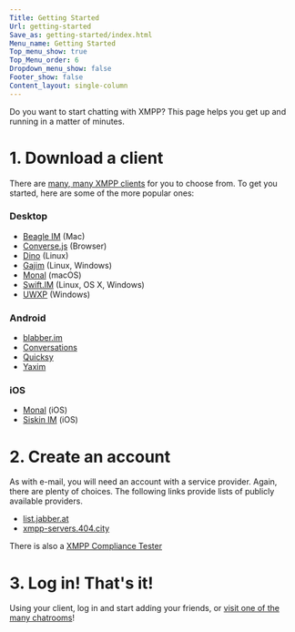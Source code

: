 ```yaml
---
Title: Getting Started
Url: getting-started
Save_as: getting-started/index.html
Menu_name: Getting Started
Top_menu_show: true
Top_Menu_order: 6
Dropdown_menu_show: false
Footer_show: false
Content_layout: single-column
---
```


Do you want to start chatting with XMPP? This page helps you get up and running in a matter of minutes.

# 1. Download a client

There are [many, many XMPP clients](/software/clients) for you to choose from. To get you started, here are some of the more popular ones:

### Desktop

  * [Beagle IM](https://beagle.im/) (Mac)
  * [Converse.js](https://conversejs.org/) (Browser)
  * [Dino](https://dino.im/) (Linux)
  * [Gajim](https://gajim.org/) (Linux, Windows)
  * [Monal](https://monal.im/) (macOS)
  * [Swift.IM](https://swift.im/swift.html) (Linux, OS X, Windows)
  * [UWXP](https://uwpx.org/) (Windows)
  
### Android

  * [blabber.im](https://blabber.im./)
  * [Conversations](https://conversations.im/)
  * [Quicksy](https://quicksy.im/)
  * [Yaxim](https://yax.im.)
  
### iOS

  * [Monal](https://monal.im/) (iOS)
  * [Siskin IM](https://siskin.im/)  (iOS)

# 2. Create an account

As with e-mail, you will need an account with a service provider. Again, there are plenty of choices. The following links provide lists of publicly available providers.

* [list.jabber.at](https://list.jabber.at/)
* [xmpp-servers.404.city](https://xmpp-servers.404.city)

There is also a [XMPP Compliance Tester](https://compliance.conversations.im/old/)


# 3. Log in! That's it!

Using your client, log in and start adding your friends, or [visit one of the many chatrooms](https://search.jabber.network/)!
